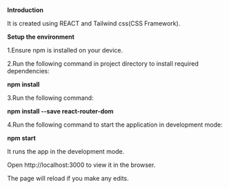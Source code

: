 ****Introduction****

It is created using REACT and Tailwind css(CSS Framework).

**Setup the environment**

1.Ensure npm is installed on your device.

2.Run the following command in project directory to install required dependencies:

**npm install**

3.Run the following command:

**npm install --save react-router-dom**

4.Run the following command to start the application in development mode:

**npm start**

It runs the app in the development mode.

Open http://localhost:3000 to view it in the browser.

The page will reload if you make any edits.
